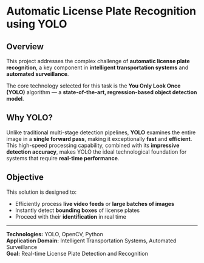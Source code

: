 # Automatic License Plate Recognition using YOLO

## Overview

This project addresses the complex challenge of **automatic license plate recognition**, a key component in **intelligent transportation systems** and **automated surveillance**.

The core technology selected for this task is the **You Only Look Once (YOLO)** algorithm — a **state-of-the-art, regression-based object detection model**.

## Why YOLO?

Unlike traditional multi-stage detection pipelines, **YOLO** examines the entire image in a **single forward pass**, making it exceptionally **fast** and **efficient**.  
This high-speed processing capability, combined with its **impressive detection accuracy**, makes YOLO the ideal technological foundation for systems that require **real-time performance**.

## Objective

This solution is designed to:

- Efficiently process **live video feeds** or **large batches of images**  
- Instantly detect **bounding boxes** of license plates  
- Proceed with their **identification** in real time

---

**Technologies:** YOLO, OpenCV, Python  
**Application Domain:** Intelligent Transportation Systems, Automated Surveillance  
**Goal:** Real-time License Plate Detection and Recognition
